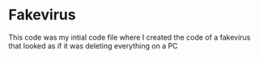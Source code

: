 # Fakevirus

This code was my intial code file where I created the code of a fakevirus that looked as if it was deleting everything on a PC
